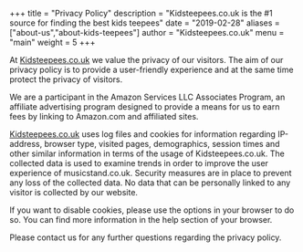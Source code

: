+++
title = "Privacy Policy"
description = "Kidsteepees.co.uk is the #1 source for finding the best kids teepees"
date = "2019-02-28"
aliases = ["about-us","about-kids-teepees"]
author = "Kidsteepees.co.uk"
menu = "main"
weight = 5
+++

At [Kidsteepees.co.uk](/) we value the privacy of our visitors. The aim of our privacy policy is to provide a user-friendly experience and at the same time protect the privacy of visitors.

We are a participant in the Amazon Services LLC Associates Program, an affiliate advertising program designed to provide a means for us to earn fees by linking to Amazon.com and affiliated sites.

[Kidsteepees.co.uk](/) uses log files and cookies for information regarding IP-address, browser type, visited pages, demographics, session times and other similar information in terms of the usage of Kidsteepees.co.uk. The collected data is used to examine trends in order to improve the user experience of musicstand.co.uk. Security measures are in place to prevent any loss of the collected data. No data that can be personally linked to any visitor is collected by our website.

If you want to disable cookies, please use the options in your browser to do so. You can find more information in the help section of your browser.

Please contact us for any further questions regarding the privacy policy.

